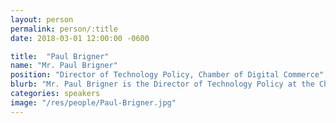 ```yaml
---
layout: person
permalink: person/:title
date: 2018-03-01 12:00:00 -0600

title:  "Paul Brigner"
name: "Mr. Paul Brigner"
position: "Director of Technology Policy, Chamber of Digital Commerce"
blurb: "Mr. Paul Brigner is the Director of Technology Policy at the Chamber of Digital Commerce."
categories: speakers
image: "/res/people/Paul-Brigner.jpg"
---
```

